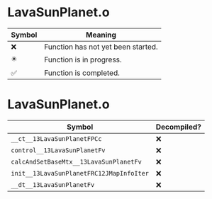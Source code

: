# LavaSunPlanet.o
| Symbol | Meaning 
| ------------- | ------------- 
| :x: | Function has not yet been started. 
| :eight_pointed_black_star: | Function is in progress. 
| :white_check_mark: | Function is completed. 


# LavaSunPlanet.o
| Symbol | Decompiled? |
| ------------- | ------------- |
| `__ct__13LavaSunPlanetFPCc` | :x: |
| `control__13LavaSunPlanetFv` | :x: |
| `calcAndSetBaseMtx__13LavaSunPlanetFv` | :x: |
| `init__13LavaSunPlanetFRC12JMapInfoIter` | :x: |
| `__dt__13LavaSunPlanetFv` | :x: |
